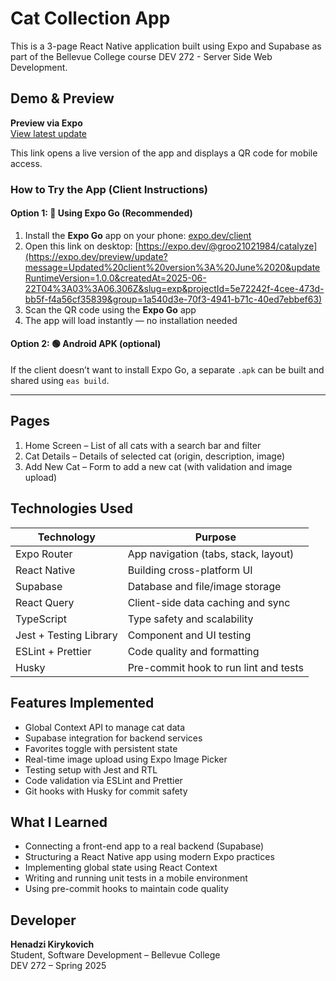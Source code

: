 # Cat Collection App

This is a 3-page React Native application built using Expo and Supabase as part of the Bellevue College course DEV 272 - Server Side Web Development.

## Demo & Preview

**Preview via Expo**  
[View latest update](https://expo.dev/preview/update?message=add%20displaying%20pictures%20on%20add%20detect%20breed&updateRuntimeVersion=1.0.0&createdAt=2025-06-16T02%3A42%3A31.602Z&slug=exp&projectId=5e72242f-4cee-473d-bb5f-f4a56cf35839&group=9c39fbf1-73d6-458a-bf0c-421d9868eaff)  
 


This link opens a live version of the app and displays a QR code for mobile access.

### How to Try the App (Client Instructions)

#### Option 1: 📱 Using Expo Go (Recommended)
1. Install the **Expo Go** app on your phone: [expo.dev/client](https://expo.dev/client)
2. Open this link on desktop: [https://expo.dev/@groo21021984/catalyze](https://expo.dev/preview/update?message=Updated%20client%20version%3A%20June%2020&updateRuntimeVersion=1.0.0&createdAt=2025-06-22T04%3A03%3A06.306Z&slug=exp&projectId=5e72242f-4cee-473d-bb5f-f4a56cf35839&group=1a540d3e-70f3-4941-b71c-40ed7ebbef63)
3. Scan the QR code using the **Expo Go** app
4. The app will load instantly — no installation needed

#### Option 2: 🟢 Android APK (optional)
If the client doesn’t want to install Expo Go, a separate `.apk` can be built and shared using `eas build`.

---

## Pages

1. Home Screen – List of all cats with a search bar and filter  
2. Cat Details – Details of selected cat (origin, description, image)  
3. Add New Cat – Form to add a new cat (with validation and image upload)

## Technologies Used

| Technology           | Purpose                                |
|----------------------|----------------------------------------|
| Expo Router          | App navigation (tabs, stack, layout)   |
| React Native         | Building cross-platform UI             |
| Supabase             | Database and file/image storage        |
| React Query          | Client-side data caching and sync      |
| TypeScript           | Type safety and scalability            |
| Jest + Testing Library | Component and UI testing            |
| ESLint + Prettier    | Code quality and formatting            |
| Husky                | Pre-commit hook to run lint and tests  |

## Features Implemented

- Global Context API to manage cat data
- Supabase integration for backend services
- Favorites toggle with persistent state
- Real-time image upload using Expo Image Picker
- Testing setup with Jest and RTL
- Code validation via ESLint and Prettier
- Git hooks with Husky for commit safety

## What I Learned

- Connecting a front-end app to a real backend (Supabase)
- Structuring a React Native app using modern Expo practices
- Implementing global state using React Context
- Writing and running unit tests in a mobile environment
- Using pre-commit hooks to maintain code quality

## Developer

**Henadzi Kirykovich**  
Student, Software Development – Bellevue College  
DEV 272 – Spring 2025
